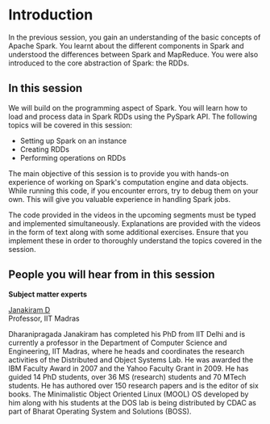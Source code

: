 # Introduction

In the previous session, you gain an understanding of the basic concepts of Apache Spark. You learnt about the different components in Spark and understood the differences between Spark and MapReduce. You were also introduced to the core abstraction of Spark: the RDDs.

## In this session

We will build on the programming aspect of Spark. You will learn how to load and process data in Spark RDDs using the PySpark API. The following topics will be covered in this session:

- Setting up Spark on an instance
- Creating RDDs
- Performing operations on RDDs

The main objective of this session is to provide you with hands-on experience of working on Spark's computation engine and data objects. While running this code, if you encounter errors, try to debug them on your own. This will give you valuable experience in handling Spark jobs.

The code provided in the videos in the upcoming segments must be typed and implemented simultaneously. Explanations are provided with the videos in the form of text along with some additional exercises. Ensure that you implement these in order to thoroughly understand the topics covered in the session.

## People you will hear from in this session

**Subject matter experts**

[Janakiram D](https://www.iitm.ac.in/info/fac/djram)  
Professor, IIT Madras

Dharanipragada Janakiram has completed his PhD from IIT Delhi and is currently a professor in the Department of Computer Science and Engineering, IIT Madras, where he heads and coordinates the research activities of the Distributed and Object Systems Lab. He was awarded the IBM Faculty Award in 2007 and the Yahoo Faculty Grant in 2009. He has guided 14 PhD students, over 36 MS (research) students and 70 MTech students. He has authored over 150 research papers and is the editor of six books. The Minimalistic Object Oriented Linux (MOOL) OS developed by him along with his students at the DOS lab is being distributed by CDAC as part of Bharat Operating System and Solutions (BOSS).
